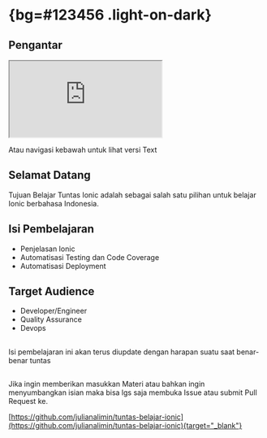 # {bg=#123456 .light-on-dark}

## Pengantar
<iframe src="https://www.youtube.com/embed/ZcY56CJmPpU"></iframe>

Atau navigasi kebawah untuk lihat versi Text


## Selamat Datang
Tujuan Belajar Tuntas Ionic adalah sebagai salah satu pilihan untuk belajar Ionic berbahasa Indonesia.

## Isi Pembelajaran
* Penjelasan Ionic
* Automatisasi Testing dan Code Coverage 
* Automatisasi Deployment

## Target Audience
* Developer/Engineer
* Quality Assurance
* Devops

## 
Isi pembelajaran ini akan terus diupdate dengan harapan suatu saat benar-benar tuntas

## 
Jika ingin memberikan masukkan Materi atau bahkan ingin menyumbangkan isian maka bisa lgs saja membuka Issue atau submit Pull Request ke.

[https://github.com/julianalimin/tuntas-belajar-ionic](https://github.com/julianalimin/tuntas-belajar-ionic){target="_blank"}
